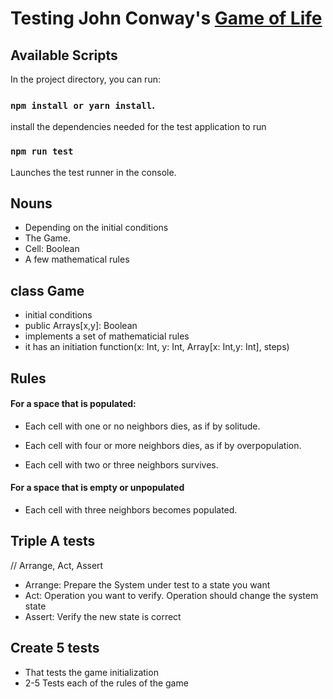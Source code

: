 # Testing John Conway's [Game of Life](https://playgameoflife.com/)

## Available Scripts

In the project directory, you can run:

### `npm install or yarn install`.
install the dependencies needed for the test application to run

### `npm run test`

Launches the test runner in the console.

## Nouns
- Depending on the initial conditions
- The Game.
- Cell: Boolean
- A few mathematical rules


## class Game
- initial conditions
- public Arrays[x,y]: Boolean
- implements a set of mathematicial rules
- it has an initiation function(x: Int, y: Int, Array[x: Int,y: Int], steps)

## Rules
#### For a space that is populated:
- Each cell with one or no neighbors dies, as if by solitude.

- Each cell with four or more neighbors dies, as if by overpopulation.

- Each cell with two or three neighbors survives.


#### For a space that is empty or unpopulated
- Each cell with three neighbors becomes populated.

## Triple A tests
// Arrange, Act, Assert

- Arrange: Prepare the System under test to a state you want
- Act: Operation you want to verify. Operation should change the system state
- Assert: Verify the new state is correct

## Create 5 tests
- That tests the game initialization
- 2-5 Tests each of the rules of the game
